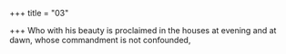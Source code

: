 +++
title = "03"

+++
Who with his beauty is proclaimed in the houses at evening and at dawn, whose commandment is not confounded,